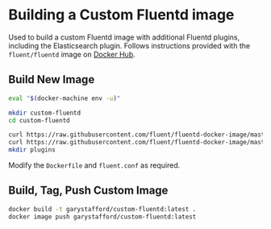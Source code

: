 # Building a Custom Fluentd image
Used to build a custom Fluentd image with additional Fluentd plugins, including the Elasticsearch plugin. Follows instructions provided with the `fluent/fluentd` image on [Docker Hub](https://hub.docker.com/r/fluent/fluentd/).

## Build New Image
```bash
eval "$(docker-machine env -u)"

mkdir custom-fluentd
cd custom-fluentd

curl https://raw.githubusercontent.com/fluent/fluentd-docker-image/master/v0.14/alpine-onbuild/fluent.conf > fluent.conf
curl https://raw.githubusercontent.com/fluent/fluentd-docker-image/master/Dockerfile.sample > Dockerfile
mkdir plugins
```

Modify the `Dockerfile` and `fluent.conf` as required.

## Build, Tag, Push Custom Image
```bash
docker build -t garystafford/custom-fluentd:latest .
docker image push garystafford/custom-fluentd:latest
```
